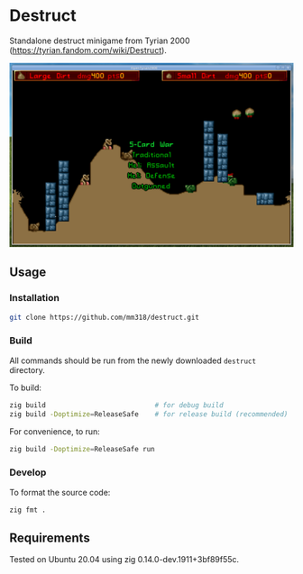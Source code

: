 # Destruct

Standalone destruct minigame from Tyrian 2000 (https://tyrian.fandom.com/wiki/Destruct).

![Destruct game screenshot](doc/screenshot.png "Destruct game screenshot")


## Usage

### Installation
```bash
git clone https://github.com/mm318/destruct.git
```

### Build
All commands should be run from the newly downloaded `destruct` directory.

To build:
```bash
zig build                           # for debug build
zig build -Doptimize=ReleaseSafe    # for release build (recommended)
```

For convenience, to run:
```bash
zig build -Doptimize=ReleaseSafe run
```

### Develop

To format the source code:
```bash
zig fmt .
```


## Requirements

Tested on Ubuntu 20.04 using zig 0.14.0-dev.1911+3bf89f55c.
